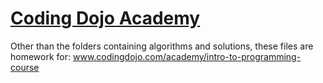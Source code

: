# [Coding Dojo Academy](http://www.codingdojo.com/academy)

Other than the folders containing algorithms and solutions, these files are homework for:
www.codingdojo.com/academy/intro-to-programming-course

 
